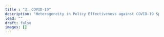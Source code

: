 ```yaml
---
title : "3. COVID-19"
description: "Heterogeneity in Policy Effectiveness against COVID-19 Spread in Chile"
lead: ""
draft: false
images: []
---
```

